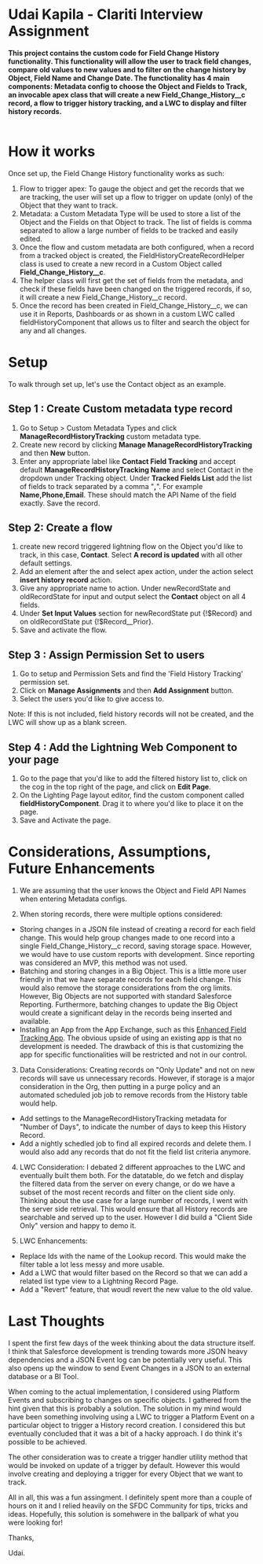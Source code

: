 
# Udai Kapila - Clariti Interview Assignment

**This project contains the custom code for Field Change History functionality. This functionality will allow the user to track field changes, compare old values to new values and to filter on the change history by Object, Field Name and Change Date. The functionality has 4 main components: Metadata config to choose the Object and Fields to Track, an invocable apex class that will create a new Field_Change_History__c record, a flow to trigger history tracking, and a LWC to display and filter history records.**
&nbsp;   
&nbsp;

# How it works

Once set up, the Field Change History functionality works as such:

1. Flow to trigger apex: To gauge the object and get the records that we are tracking, the user will set up a flow to trigger on update (only) of the Object that they want to track.
2. Metadata: a Custom Metadata Type will be used to store a list of the Object and the Fields on that Object to track. The list of fields is comma separated to allow a large number of fields to be tracked and easily edited. 
3. Once the flow and custom metadata are both configured, when a record from a tracked object is created, the FieldHistoryCreateRecordHelper class is used to create a new record in a Custom Object called **Field_Change_History__c**. 
4. The helper class will first get the set of fields from the metadata, and check if these fields have been changed on the triggered records, if so, it will create a new Field_Change_History__c record. 
5. Once the record has been created in Field_Change_History__c, we can use it in Reports, Dashboards or as shown in a custom LWC called fieldHistoryComponent that allows us to filter and search the object for any and all changes.


# Setup
To walk through set up, let's use the Contact object as an example.

## Step 1 : Create Custom metadata type record
1. Go to Setup > Custom Metadata Types and click **ManageRecordHistoryTracking** custom metadata type.
2. Create new record by clicking **Manage ManageRecordHistoryTracking** and then **New** button.
3. Enter any appropriate label like **Contact Field Tracking** and accept default **ManageRecordHistoryTracking Name** and select Contact in the dropdown under Tracking object. Under **Tracked Fields List** add the list of fields to track separated by a comma "**,**". For example **Name,Phone,Email**. These should match the API Name of the field exactly. Save the record.

## Step 2: Create a flow 
1. create new record triggered lightning flow on the Object you'd like to track, in this case, **Contact**. Select **A record is updated** with all other default settings.
2. Add an element after the and select apex action, under the action select **insert history record** action. 
3. Give any appropriate name to action. Under newRecordState and  oldRecordState for input and output select the **Contact** object on all 4 fields.
4. Under **Set Input Values** section for newRecordState put {!$Record}  and on oldRecordState put {!$Record__Prior}.
5. Save and activate the flow.

## Step 3 : Assign Permission Set to users
1. Go to setup and Permission Sets and find the 'Field History Tracking' permission set. 
2. Click on **Manage Assignments** and then **Add Assignment** button.
2. Select the users you'd like to give access to.

Note: If this is not included, field history records will not be created, and the LWC will show up as a blank screen.

## Step 4 : Add the Lightning Web Component to your page
1. Go to the page that you'd like to add the filtered history list to, click on the cog in the top right of the page, and click on **Edit Page**. 
2. On the Lighting Page layout editor, find the custom component called **fieldHistoryComponent**. Drag it to where you'd like to place it on the page. 
3. Save and Activate the page. 


# Considerations, Assumptions, Future Enhancements

1. We are assuming that the user knows the Object and Field API Names when entering Metadata configs. 

2. When storing records, there were multiple options considered:
 - Storing changes in a JSON file instead of creating a record for each field change. This would help group changes made to one record into a single Field_Change_History__c record, saving storage space. However, we would have to use custom reports with development. Since reporting was considered an MVP, this method was not used.
 - Batching and storing changes in a Big Object. This is a little more user friendly in that we have separate records for each field change. This would also remove the storage considerations from the org limits. However, Big Objects are not supported with standard Salesforce Reporting. Furthermore, batching changes to update the Big Object would create a significant delay in the records being inserted and available. 
 - Installing an App from the App Exchange, such as this [Enhanced Field Tracking App](https://appexchange.salesforce.com/appxListingDetail?listingId=6d0f039b-bd03-4ffb-9b5d-9bee5080e7cc). The obvious upside of using an existing app is that no development is needed. The drawback of this is that customizing the app for specific functionalities will be restricted and not in our control.

 3. Data Considerations: Creating records on "Only Update" and not on new records will save us unnecessary records. However, if storage is a major consideration in the Org, then putting in a purge policy and an automated scheduled job job to remove records from the History table would help. 
 - Add settings to the ManageRecordHistoryTracking metadata for "Number of Days", to indicate the number of days to keep this History Record.
 - Add a nightly schedled job to find all expired records and delete them. I would also add any records that do not fit the field list criteria anymore. 

4. LWC Consideration: I debated 2 different approaches to the LWC and eventually built them both. For the datatable, do we fetch and display the filtered data from the server on every change, or do we have a subset of the most recent records and filter on the client side only. Thinking about the use case for a large number of records, I went with the server side retrieval. This would ensure that all History records are searchable and served up to the user. However I did build a "Client Side Only" version and happy to demo it.

5. LWC Enhancements: 
- Replace Ids with the name of the Lookup record. This would make the filter table a lot less messy and more usable.
- Add a LWC that would filter based on the Record so that we can add a related list type view to a Lightning Record Page.
- Add a "Revert" feature, that woudl revert the new value to the old value.

# Last Thoughts

I spent the first few days of the week thinking about the data structure itself. I think that Salesforce development is trending towards more JSON heavy dependencies and a JSON Event log can be potentially very useful. This also opens up the window to send Event Changes in a JSON to an external database or a BI Tool. 

When coming to the actual implementation, I considered using Platform Events and subscribing to changes on specific objects. I gathered from the hint given that this is probably a solution. The solution in my mind would have been something involving using a LWC to trigger a Platform Event on a particular object to trigger a History record creation. I considered this but eventually concluded that it was a bit of a hacky approach. I do think it's possible to be achieved. 

The other consideration was to create a trigger handler utility method that would be invoked on update of a trigger by default. However this would involve creating and deploying a trigger for every Object that we want to track.

All in all, this was a fun assingment. I definitely spent more than a couple of hours on it and I relied heavily on the SFDC Community for tips, tricks and ideas. Hopefully, this solution is somehwere in the ballpark of what you were looking for! 

Thanks,

Udai.
